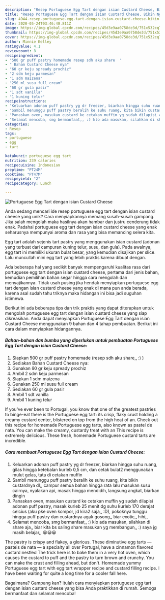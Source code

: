 ```yaml
---
description: "Resep Portuguese Egg Tart dengan isian Custard Cheese, Bikin Ngiler"
title: "Resep Portuguese Egg Tart dengan isian Custard Cheese, Bikin Ngiler"
slug: 4944-resep-portuguese-egg-tart-dengan-isian-custard-cheese-bikin-ngiler
date: 2020-05-24T03:46:40.811Z
image: https://img-global.cpcdn.com/recipes/45d3e9aa0758de3d/751x532cq70/portuguese-egg-tart-dengan-isian-custard-cheese-foto-resep-utama.jpg
thumbnail: https://img-global.cpcdn.com/recipes/45d3e9aa0758de3d/751x532cq70/portuguese-egg-tart-dengan-isian-custard-cheese-foto-resep-utama.jpg
cover: https://img-global.cpcdn.com/recipes/45d3e9aa0758de3d/751x532cq70/portuguese-egg-tart-dengan-isian-custard-cheese-foto-resep-utama.jpg
author: Minnie Kelley
ratingvalue: 4.1
reviewcount: 8
recipeingredient:
- "500 gr puff pastry homemade resep sdh aku share  "
- " Bahan Custard Cheese nya"
- "60 gr keju spready prochiz"
- "2 sdm keju parmesan"
- "1 sdm maizena"
- "250 ml susu full cream"
- "60 gr gula pasir"
- "1 sdt vanilla"
- "1 kuning telur"
recipeinstructions:
- "Keluarkan adonan puff pastry yg dr freezer, biarkan hingga suhu ruang, gilas hingga ketebalan kurleb 0,5 cm, dan cetak bulat2 menggunakan mulut gelas, tata di cetakan muffin"
- "Sambil menunggu puff pastry beralih ke suhu ruang, kita bikin custardnya dl,, campur semua bahan hingga rata lalu masukan susu cairnya, nyalakan api, masak hingga mendidih, langsung angkat, biarkan dingin"
- "Panaskan oven, masukan custard ke cetakan muffin yg sudah dilapisi adonan puff pastry, masak kurleb 25 menit dg suhu kurleb 170 derajat celcius (aku pke oven kompor, jd kira2 saja,, :D), pokoknya tunggu hingga puff pastry dan custardnya agak gosong,, biar exotic,, hihi,,"
- "Selamat mencoba, smg bermanfaat,, :) klo ada masukan, silahkan di share aja,, biar kita bs saling share masukan yg membangun,, :) saya jg masih belajar,, 😀😀😀"
categories:
- Resep
tags:
- portuguese
- egg
- tart

katakunci: portuguese egg tart 
nutrition: 239 calories
recipecuisine: Indonesian
preptime: "PT24M"
cooktime: "PT47M"
recipeyield: "2"
recipecategory: Lunch

---
```



![Portuguese Egg Tart dengan isian Custard Cheese](https://img-global.cpcdn.com/recipes/45d3e9aa0758de3d/751x532cq70/portuguese-egg-tart-dengan-isian-custard-cheese-foto-resep-utama.jpg)

Anda sedang mencari ide resep portuguese egg tart dengan isian custard cheese yang unik? Cara menyiapkannya memang susah-susah gampang. Jika salah mengolah maka hasilnya akan hambar dan justru cenderung tidak enak. Padahal portuguese egg tart dengan isian custard cheese yang enak seharusnya mempunyai aroma dan rasa yang bisa memancing selera kita.

Egg tart adalah sejenis tart pastry yang menggunakan isian custard (adonan yang terbuat dari campuran kuning telur, susu, dan gula). Pada awalnya, egg tart ini memiliki ukuran bulat besar, yang kemudian disajikan per slice. Lalu muncullah mini egg tart yang lebih praktis karena dibuat dengan.

Ada beberapa hal yang sedikit banyak mempengaruhi kualitas rasa dari portuguese egg tart dengan isian custard cheese, pertama dari jenis bahan, kemudian pemilihan bahan segar hingga cara mengolah dan menyajikannya. Tidak usah pusing jika hendak menyiapkan portuguese egg tart dengan isian custard cheese yang enak di mana pun anda berada, karena asal sudah tahu triknya maka hidangan ini bisa jadi suguhan istimewa.


Berikut ini ada beberapa tips dan trik praktis yang dapat diterapkan untuk mengolah portuguese egg tart dengan isian custard cheese yang siap dikreasikan. Anda dapat menyiapkan Portuguese Egg Tart dengan isian Custard Cheese menggunakan 9 bahan dan 4 tahap pembuatan. Berikut ini cara dalam menyiapkan hidangannya.

<!--inarticleads1-->

##### Bahan-bahan dan bumbu yang diperlukan untuk pembuatan Portuguese Egg Tart dengan isian Custard Cheese:

1. Siapkan 500 gr puff pastry homemade (resep sdh aku share,, :) )
1. Sediakan  Bahan Custard Cheese nya:
1. Gunakan 60 gr keju spready prochiz
1. Ambil 2 sdm keju parmesan
1. Siapkan 1 sdm maizena
1. Gunakan 250 ml susu full cream
1. Sediakan 60 gr gula pasir
1. Ambil 1 sdt vanilla
1. Ambil 1 kuning telur


If you&#39;ve ever been to Portugal, you know that one of the greatest pastries to binge-eat there is the Portuguese egg tart: its crisp, flaky crust holding a creamy custard center, blistered on top from the high heat of an. Check out this recipe for homemade Portuguese egg tarts, also known as pastel de nata. You can make the creamy, custardy treat with an This recipe is extremely delicious. These fresh, homemade Portuguese custard tarts are incredible. 

<!--inarticleads2-->

##### Cara membuat Portuguese Egg Tart dengan isian Custard Cheese:

1. Keluarkan adonan puff pastry yg dr freezer, biarkan hingga suhu ruang, gilas hingga ketebalan kurleb 0,5 cm, dan cetak bulat2 menggunakan mulut gelas, tata di cetakan muffin
1. Sambil menunggu puff pastry beralih ke suhu ruang, kita bikin custardnya dl,, campur semua bahan hingga rata lalu masukan susu cairnya, nyalakan api, masak hingga mendidih, langsung angkat, biarkan dingin
1. Panaskan oven, masukan custard ke cetakan muffin yg sudah dilapisi adonan puff pastry, masak kurleb 25 menit dg suhu kurleb 170 derajat celcius (aku pke oven kompor, jd kira2 saja,, :D), pokoknya tunggu hingga puff pastry dan custardnya agak gosong,, biar exotic,, hihi,,
1. Selamat mencoba, smg bermanfaat,, :) klo ada masukan, silahkan di share aja,, biar kita bs saling share masukan yg membangun,, :) saya jg masih belajar,, 😀😀😀


The pastry is crispy and flakey, a glorious. These diminutive egg tarts — pasteis de nata — a specialty all over Portugal, have a cinnamon flavored custard nestled The trick here is to bake them in a very hot oven, which causes the custard to puff and the pastry to turn brown and crunchy. You can make the crust and filling ahead, but don&#39;t. Homemade yummy Portuguese egg tart with egg tart wrapper recipe and custard filling recipe. I have been waiting for quite a long time for a cooler fall here. 

Bagaimana? Gampang kan? Itulah cara menyiapkan portuguese egg tart dengan isian custard cheese yang bisa Anda praktikkan di rumah. Semoga bermanfaat dan selamat mencoba!
